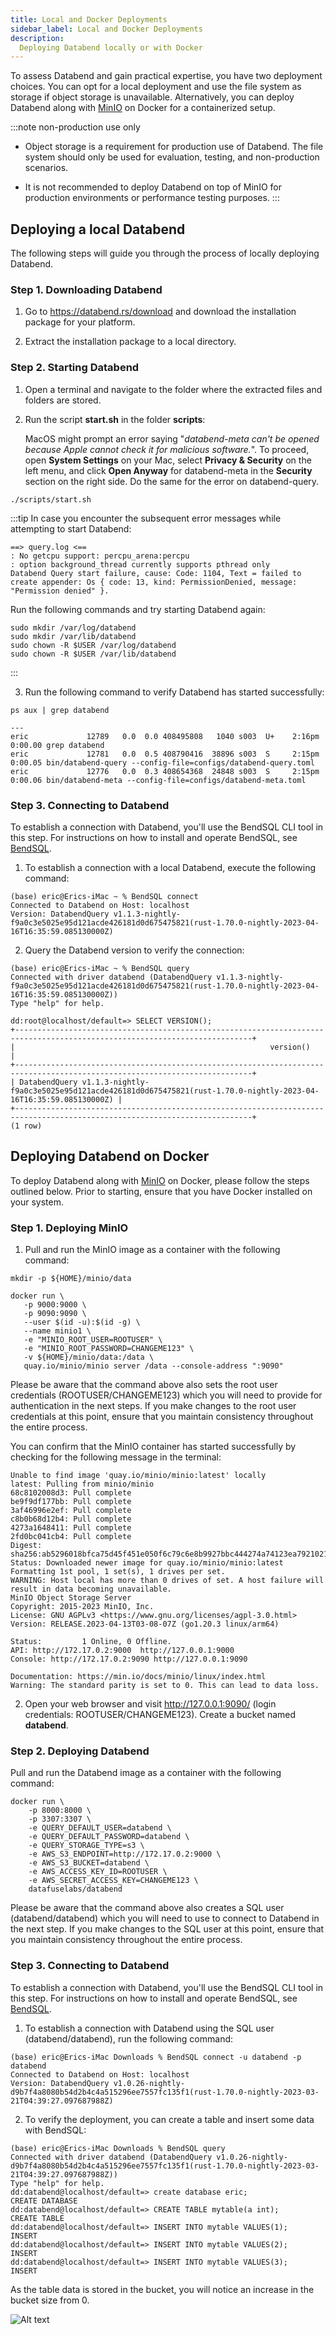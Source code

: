 ```yaml
---
title: Local and Docker Deployments
sidebar_label: Local and Docker Deployments
description:
  Deploying Databend locally or with Docker
---
```


To assess Databend and gain practical expertise, you have two deployment choices. You can opt for a local deployment and use the file system as storage if object storage is unavailable. Alternatively, you can deploy Databend along with [MinIO](https://min.io/) on Docker for a containerized setup.

:::note non-production use only
- Object storage is a requirement for production use of Databend. The file system should only be used for evaluation, testing, and non-production scenarios. 

- It is not recommended to deploy Databend on top of MinIO for production environments or performance testing purposes.
:::

## Deploying a local Databend

The following steps will guide you through the process of locally deploying Databend.

### Step 1. Downloading Databend

1. Go to https://databend.rs/download and download the installation package for your platform.

2. Extract the installation package to a local directory.

### Step 2. Starting Databend

1. Open a terminal and navigate to the folder where the extracted files and folders are stored.

2. Run the script **start.sh** in the folder **scripts**:

    MacOS might prompt an error saying "*databend-meta can't be opened because Apple cannot check it for malicious software.*". To proceed, open **System Settings** on your Mac, select **Privacy & Security** on the left menu, and click **Open Anyway** for databend-meta in the **Security** section on the right side. Do the same for the error on databend-query.

```shell
./scripts/start.sh
```

:::tip
In case you encounter the subsequent error messages while attempting to start Databend:

```shell
==> query.log <==
: No getcpu support: percpu_arena:percpu
: option background_thread currently supports pthread only
Databend Query start failure, cause: Code: 1104, Text = failed to create appender: Os { code: 13, kind: PermissionDenied, message: "Permission denied" }.
```
Run the following commands and try starting Databend again:

```shell
sudo mkdir /var/log/databend
sudo mkdir /var/lib/databend
sudo chown -R $USER /var/log/databend
sudo chown -R $USER /var/lib/databend
```
:::

3. Run the following command to verify Databend has started successfully:

```shell
ps aux | grep databend

---
eric             12789   0.0  0.0 408495808   1040 s003  U+    2:16pm   0:00.00 grep databend
eric             12781   0.0  0.5 408790416  38896 s003  S     2:15pm   0:00.05 bin/databend-query --config-file=configs/databend-query.toml
eric             12776   0.0  0.3 408654368  24848 s003  S     2:15pm   0:00.06 bin/databend-meta --config-file=configs/databend-meta.toml
```

### Step 3. Connecting to Databend

To establish a connection with Databend, you'll use the BendSQL CLI tool in this step. For instructions on how to install and operate BendSQL, see [BendSQL](../11-integrations/30-access-tool/01-bendsql.md).

1. To establish a connection with a local Databend, execute the following command:

```shell
(base) eric@Erics-iMac ~ % BendSQL connect
Connected to Databend on Host: localhost
Version: DatabendQuery v1.1.3-nightly-f9a0c3e5025e95d121acde426181d0d675475821(rust-1.70.0-nightly-2023-04-16T16:35:59.085130000Z)
```

2. Query the Databend version to verify the connection:

```shell
(base) eric@Erics-iMac ~ % BendSQL query
Connected with driver databend (DatabendQuery v1.1.3-nightly-f9a0c3e5025e95d121acde426181d0d675475821(rust-1.70.0-nightly-2023-04-16T16:35:59.085130000Z))
Type "help" for help.

dd:root@localhost/default=> SELECT VERSION();
+---------------------------------------------------------------------------------------------------------------------------+
|                                                         version()                                                         |
+---------------------------------------------------------------------------------------------------------------------------+
| DatabendQuery v1.1.3-nightly-f9a0c3e5025e95d121acde426181d0d675475821(rust-1.70.0-nightly-2023-04-16T16:35:59.085130000Z) |
+---------------------------------------------------------------------------------------------------------------------------+
(1 row)
```

## Deploying Databend on Docker

To deploy Databend along with [MinIO](https://min.io/) on Docker, please follow the steps outlined below. Prior to starting, ensure that you have Docker installed on your system.

### Step 1. Deploying MinIO

1. Pull and run the MinIO image as a container with the following command:

```shell
mkdir -p ${HOME}/minio/data

docker run \
   -p 9000:9000 \
   -p 9090:9090 \
   --user $(id -u):$(id -g) \
   --name minio1 \
   -e "MINIO_ROOT_USER=ROOTUSER" \
   -e "MINIO_ROOT_PASSWORD=CHANGEME123" \
   -v ${HOME}/minio/data:/data \
   quay.io/minio/minio server /data --console-address ":9090"
```
Please be aware that the command above also sets the root user credentials (ROOTUSER/CHANGEME123) which you will need to provide for authentication in the next steps. If you make changes to the root user credentials at this point, ensure that you maintain consistency throughout the entire process.

You can confirm that the MinIO container has started successfully by checking for the following message in the terminal:

```shell
Unable to find image 'quay.io/minio/minio:latest' locally
latest: Pulling from minio/minio
68c8102008d3: Pull complete 
be9f9df177bb: Pull complete 
3af46996e2ef: Pull complete 
c8b0b68d12b4: Pull complete 
4273a1648411: Pull complete 
2fd0bc041cb4: Pull complete 
Digest: sha256:ab5296018bfca75d45f451e050f6c79c6e8b9927bbc444274a74123ea7921021
Status: Downloaded newer image for quay.io/minio/minio:latest
Formatting 1st pool, 1 set(s), 1 drives per set.
WARNING: Host local has more than 0 drives of set. A host failure will result in data becoming unavailable.
MinIO Object Storage Server
Copyright: 2015-2023 MinIO, Inc.
License: GNU AGPLv3 <https://www.gnu.org/licenses/agpl-3.0.html>
Version: RELEASE.2023-04-13T03-08-07Z (go1.20.3 linux/arm64)

Status:         1 Online, 0 Offline. 
API: http://172.17.0.2:9000  http://127.0.0.1:9000 
Console: http://172.17.0.2:9090 http://127.0.0.1:9090 

Documentation: https://min.io/docs/minio/linux/index.html
Warning: The standard parity is set to 0. This can lead to data loss.
```

2. Open your web browser and visit http://127.0.0.1:9090/ (login credentials: ROOTUSER/CHANGEME123). Create a bucket named **databend**.

### Step 2. Deploying Databend

Pull and run the Databend image as a container with the following command:

```shell
docker run \
    -p 8000:8000 \
    -p 3307:3307 \
    -e QUERY_DEFAULT_USER=databend \
    -e QUERY_DEFAULT_PASSWORD=databend \
    -e QUERY_STORAGE_TYPE=s3 \
    -e AWS_S3_ENDPOINT=http://172.17.0.2:9000 \
    -e AWS_S3_BUCKET=databend \
    -e AWS_ACCESS_KEY_ID=ROOTUSER \
    -e AWS_SECRET_ACCESS_KEY=CHANGEME123 \
    datafuselabs/databend
```

Please be aware that the command above also creates a SQL user (databend/databend) which you will need to use to connect to Databend in the next step. If you make changes to the SQL user at this point, ensure that you maintain consistency throughout the entire process.

### Step 3. Connecting to Databend

To establish a connection with Databend, you'll use the BendSQL CLI tool in this step. For instructions on how to install and operate BendSQL, see [BendSQL](../11-integrations/30-access-tool/01-bendsql.md).

1. To establish a connection with Databend using the SQL user (databend/databend), run the following command:

```shell
(base) eric@Erics-iMac Downloads % BendSQL connect -u databend -p databend
Connected to Databend on Host: localhost
Version: DatabendQuery v1.0.26-nightly-d9b7f4a8080b54d2b4c4a515296ee7557fc135f1(rust-1.70.0-nightly-2023-03-21T04:39:27.097687988Z)
```

2. To verify the deployment, you can create a table and insert some data with BendSQL:

```shell
(base) eric@Erics-iMac Downloads % BendSQL query
Connected with driver databend (DatabendQuery v1.0.26-nightly-d9b7f4a8080b54d2b4c4a515296ee7557fc135f1(rust-1.70.0-nightly-2023-03-21T04:39:27.097687988Z))
Type "help" for help.
dd:databend@localhost/default=> create database eric;
CREATE DATABASE
dd:databend@localhost/default=> CREATE TABLE mytable(a int);
CREATE TABLE
dd:databend@localhost/default=> INSERT INTO mytable VALUES(1);
INSERT
dd:databend@localhost/default=> INSERT INTO mytable VALUES(2);
INSERT
dd:databend@localhost/default=> INSERT INTO mytable VALUES(3);
INSERT
```

As the table data is stored in the bucket, you will notice an increase in the bucket size from 0.

![Alt text](../../public/img/deploy/minio-deployment-verify.png)